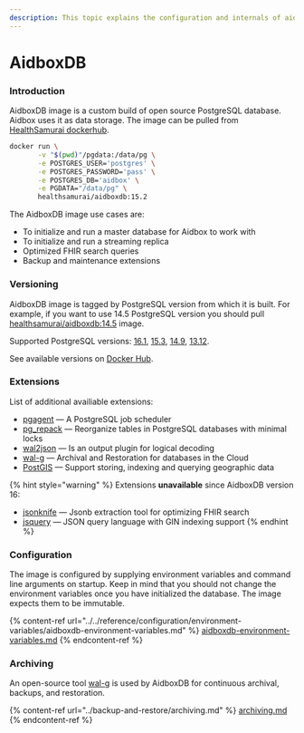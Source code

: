 ```yaml
---
description: This topic explains the configuration and internals of aidboxdb image
---
```


# AidboxDB

### Introduction

AidboxDB image is a custom build of open source PostgreSQL database. Aidbox uses it as data storage. The image can be pulled from [HealthSamurai dockerhub](https://hub.docker.com/r/healthsamurai/aidboxdb/tags?page=1\&ordering=last\_updated).

```bash
docker run \
       -v "$(pwd)"/pgdata:/data/pg \
       -e POSTGRES_USER='postgres' \
       -e POSTGRES_PASSWORD='pass' \
       -e POSTGRES_DB='aidbox' \
       -e PGDATA="/data/pg" \
       healthsamurai/aidboxdb:15.2
```

The AidboxDB image use cases are:

* To initialize and run a master database for Aidbox to work with
* To initialize and run a streaming replica
* Optimized FHIR search queries
* Backup and maintenance extensions

### Versioning

AidboxDB image is tagged by PostgreSQL version from which it is built. For example, if you want to use 14.5 PostgreSQL version you should pull [healthsamurai/aidboxdb:14.5](https://hub.docker.com/layers/healthsamurai/aidboxdb/14.5/images/sha256-24accc760960f6abed0f9b2d2382712e5b98aa382403887e24408f0f0fdcf58d?context=repo) image.

Supported PostgreSQL versions: [16.1](https://hub.docker.com/layers/healthsamurai/aidboxdb/16.1/images/sha256-57fff797a578e967d2613edaf5d91420567b3ad9556c5d8d07914e14a468d40b?context=explore), [15.3](https://hub.docker.com/layers/healthsamurai/aidboxdb/15.3/images/sha256-68f08757002725ee9ede9177e496fb76a0edcec127e59e122b2372894ee3dc1a?context=explore), [14.9](https://hub.docker.com/layers/healthsamurai/aidboxdb/14.9/images/sha256-620bf13df2620863a5f5c1ae0f5087e7d34d66d7b5aa8fb7f59393338e010ed1?context=explore), [13.12](https://hub.docker.com/layers/healthsamurai/aidboxdb/13.12/images/sha256-d5c1f6585c7d89dd0f582238e5ddc3261e28f36210042f7c0d58a99b4305a8a2?context=explore).

See available versions on [Docker Hub](https://hub.docker.com/r/healthsamurai/aidboxdb/tags).

### Extensions

List of additional availiable extensions:

* [pgagent](https://github.com/pgadmin-org/pgagent) — A PostgreSQL job scheduler
* [pg\_repack](https://github.com/reorg/pg\_repack) — Reorganize tables in PostgreSQL databases with minimal locks
* [wal2json](https://github.com/eulerto/wal2json) — Is an output plugin for logical decoding
* [wal-g](https://github.com/wal-g/wal-g) — Archival and Restoration for databases in the Cloud
* [PostGIS](https://github.com/postgis/postgis) — Support storing, indexing and querying geographic data

{% hint style="warning" %}
Extensions **unavailable** since AidboxDB version 16:

* [jsonknife](https://github.com/niquola/jsonknife) — Jsonb extraction tool for optimizing FHIR search
* [jsquery](https://github.com/postgrespro/jsquery) — JSON query language with GIN indexing support
{% endhint %}

### Configuration

The image is configured by supplying environment variables and command line arguments on startup. Keep in mind that you should not change the environment variables once you have initialized the database. The image expects them to be immutable.

{% content-ref url="../../reference/configuration/environment-variables/aidboxdb-environment-variables.md" %}
[aidboxdb-environment-variables.md](../../reference/configuration/environment-variables/aidboxdb-environment-variables.md)
{% endcontent-ref %}

### Archiving

An open-source tool [wal-g](https://github.com/wal-g/wal-g) is used by AidboxDB for continuous archival, backups, and restoration.

{% content-ref url="../backup-and-restore/archiving.md" %}
[archiving.md](../backup-and-restore/archiving.md)
{% endcontent-ref %}
